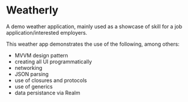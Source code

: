 # Weatherly
A demo weather application, mainly used as a showcase of skill for a job application/interested employers.

This weather app demonstrates the use of the following, among others:

- MVVM design pattern
- creating all UI programmatically
- networking
- JSON parsing
- use of closures and protocols
- use of generics
- data persistance via Realm

